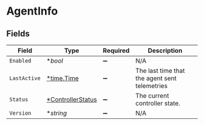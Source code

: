 # AgentInfo


## Fields

| Field                                                        | Type                                                         | Required                                                     | Description                                                  |
| ------------------------------------------------------------ | ------------------------------------------------------------ | ------------------------------------------------------------ | ------------------------------------------------------------ |
| `Enabled`                                                    | **bool*                                                      | :heavy_minus_sign:                                           | N/A                                                          |
| `LastActive`                                                 | [*time.Time](https://pkg.go.dev/time#Time)                   | :heavy_minus_sign:                                           | The last time that the agent sent telemetries                |
| `Status`                                                     | [*ControllerStatus](../../models/shared/controllerstatus.md) | :heavy_minus_sign:                                           | The current controller state.                                |
| `Version`                                                    | **string*                                                    | :heavy_minus_sign:                                           | N/A                                                          |